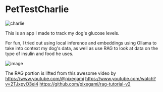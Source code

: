 # PetTestCharlie

![charlie](https://github.com/user-attachments/assets/3a4d92b9-0311-463d-be9c-afebfd2b0b8d)

This is an app I made to track my dog's glucose levels.

For fun, I tried out using local inference and embeddings using Ollama to take into context my dog's data, as well as use RAG to look at data on the type of insulin and food he uses.

![image](https://github.com/user-attachments/assets/07d51bc5-4c6e-492d-a685-7b8e1c1c31c7)

The RAG portion is lifted from this awesome video by https://www.youtube.com/@pixegami
https://www.youtube.com/watch?v=2TJxpyO3ei4
https://github.com/pixegami/rag-tutorial-v2
